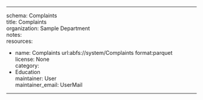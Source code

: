 


---  
schema: Complaints  
title: Complaints  
organization: Sample Department  
notes:   
resources:  
- name: Complaints 
 url:abfs://system/Complaints 
 format:parquet  
license: None  
category:
 - Education  
maintainer: User  
maintainer_email: UserMail  
---